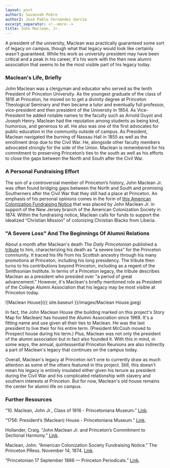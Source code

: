 ```yaml
---
layout: post
author1: Savannah Pobre
author2: José Pablo Fernández García
excerpt_separator: <!--more-->
title: John Maclean, Jr.
---
```


A president of the university, Maclean was practically guaranteed some sort of legacy on campus, though what that legacy would look like certainly wasn't guaranteed. While his work as university president may have been critical and a peak in his career, it's his work with the then new alumni association that seems to be the most visible part of his legacy today. <!--more-->

### Maclean's Life, Briefly ###
John Maclean was a clergyman and educator who served as the tenth President of Princeton University. As the youngest graduate of the class of 1816 at Princeton, he moved on to get a divinity degree at Princeton Theological Seminary and then became a tutor and eventually full professor, vice-president and then president of the University in 1854. As Vice-President he added notable names to the faculty such as Arnold Guyot and Joseph Henry. Maclean had the reputation among students as being kind, humorous, and generous to all. He also was one of the first advocates for public education in the community outside of campus. As President, Maclean navigated the burning of Nassau Hall in 1855 as well as the enrollment drop due to the Civil War. He, alongside other faculty members advocated strongly for the side of the Union. Maclean is remembered for his commitment to preserving Princeton’s ties to the south as well as his efforts to close the gaps between the North and South after the Civil War.

### A Personal Fundraising Effort ###
The son of a controversial member of Princeton’s history, John Maclean Jr. was often found bridging gaps between the North and South and promising Southerners after the Civil War that they still had a place at Princeton. An emphasis of his personal opinions comes in the form of [this American Colonization Fundraising Notice](https://slavery.princeton.edu/sources/american-colonization-society-fundraising-notice) that was placed by John Maclean Jr. in support of the New Jersey branch of the American Colonization Society in 1874. Within the fundraising notice, Maclean calls for funds to support the idealized “Christian Mission” of colonizing Christian Blacks from Liberia.

### "A Severe Loss" And The Beginnings Of Alumni Relations ###
About a month after Maclean's death *The Daily Princetonian* published a [tribute](https://papersofprinceton.princeton.edu/princetonperiodicals/?a=d&d=Princetonian18860917-01.2.2&e=-------en-20--1--txt-txIN-------) to him, characterizing his death as "a severe loss" for the Princeton community. It traced his life from his Scottish ancestry through his many promotions at Princeton, including his long presidency. The tribute then turns to his contributions beyond Princeton, including as a regent of the Smithsonian Institute. In terms of a Princeton legacy, the tribute describes Maclean as a president who presided over "a period of great advancement." However, it's Maclean's briefly mentioned role as President of the College Alumni Association that his legacy may be most visible at Princeton today.

![Maclean House]({{ site.baseurl }}/images/Maclean House.jpeg)

In fact, the John Maclean House (the building marked on this project's Story Map for Maclean) has housed the Alumni Association since 1968. It's a fitting name and use given all their ties to Maclean. He was the last president to live their for his entire term. (President McCosh moved to Prospect house during his term.) Plus, Maclean was not only the president of the alumni association but in fact also founded it. With this in mind, in some ways, the annual, quintessential Princeton Reunions are also indirectly a part of Maclean's legacy that continues on the campus today.

Overall, Maclean's legacy at Princeton isn't one to currently draw as much attention as some of the others featured in this project. Still, this doesn't mean his legacy is entirely insulated either given his tenure as president during the Civil War and his complicated relationship with slavery and southern interests at Princeton. But for now, Maclean's old house remains the center for alumni life on campus.

### Further Resources ###
“10. Maclean, John Jr., Class of 1816 - Princetoniana Museum.” [Link](https://www.princetonianamuseum.org/artifact/493a14e7-a4b3-48a9-a777-41a109021e59).

“1756: President’s (Maclean) House - Princetoniana Museum.” [Link](https://www.princetonianamuseum.org/artifact/a1a8ebdd-9f18-4a2a-aba2-9d4a03f08752).

Hollander, Craig. “John Maclean Jr. and Princeton’s Commitment to Sectional Harmony.” [Link](https://slavery.princeton.edu/stories/john-maclean-jr).

Maclean, John. “American Colonization Society Fundraising Notice.” The Princeton PRess. November 14, 1874. [Link](https://slavery.princeton.edu/sources/american-colonization-society-fundraising-notice).

“Princetonian 17 September 1886 — Princeton Periodicals.” [Link](https://papersofprinceton.princeton.edu/princetonperiodicals/?a=d&d=Princetonian18860917-01.1.1).

